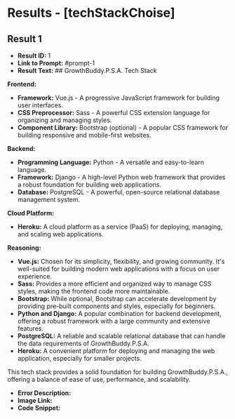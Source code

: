 # Results - [techStackChoise]

## Result 1
* **Result ID:** 1
* **Link to Prompt:** #prompt-1
* **Result Text:** ## GrowthBuddy.P.S.A. Tech Stack

**Frontend:**

* **Framework:** Vue.js - A progressive JavaScript framework for building user interfaces.
* **CSS Preprocessor:** Sass - A powerful CSS extension language for organizing and managing styles.
* **Component Library:** Bootstrap (optional) - A popular CSS framework for building responsive and mobile-first websites.

**Backend:**

* **Programming Language:** Python - A versatile and easy-to-learn language.
* **Framework:** Django - A high-level Python web framework that provides a robust foundation for building web applications.
* **Database:** PostgreSQL - A powerful, open-source relational database management system.

**Cloud Platform:**

* **Heroku:** A cloud platform as a service (PaaS) for deploying, managing, and scaling web applications.

**Reasoning:**

* **Vue.js:** Chosen for its simplicity, flexibility, and growing community. It's well-suited for building modern web applications with a focus on user experience.
* **Sass:** Provides a more efficient and organized way to manage CSS styles, making the frontend code more maintainable.
* **Bootstrap:** While optional, Bootstrap can accelerate development by providing pre-built components and styles, especially for beginners.
* **Python and Django:** A popular combination for backend development, offering a robust framework with a large community and extensive features.
* **PostgreSQL:** A reliable and scalable relational database that can handle the data requirements of GrowthBuddy.P.S.A.
* **Heroku:** A convenient platform for deploying and managing the web application, especially for smaller projects.

This tech stack provides a solid foundation for building GrowthBuddy.P.S.A., offering a balance of ease of use, performance, and scalability.
* **Error Description:** 
* **Image Link:** 
* **Code Snippet:** 

